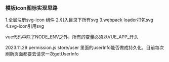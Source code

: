 ### 模板icon图标实现思路
1.全局注册svg-icon 组件
2.引入目录下所有svg
3.webpack loader打包svg
4.svg-icon引用svg

vue代码中除了NODE_ENV之外，所有的变量必须以VUE_APP_开头

2023.11.29 
permission.js store/user 里面的userInfo能否做成持久化，目前每次刷新页面都要去请求一次getUserInfo